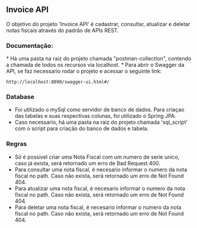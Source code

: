 <h2>Invoice API</h2>
O objetivo do projeto 'Invoice API' é cadastrar, consultar, atualizar e deletar notas fiscais através do padrão de APIs REST.

<h3>Documentação:</h3>
* Há uma pasta na raiz do projeto chamada "postman-collection", contendo a chamada de todos os recursos via localhost.
* Para abrir o Swagger da API, se faz necessario rodar o projeto e acessar o seguinte link:

    http://localhost:8090/swagger-ui.html#/
    
<h3>Database</h3>

* Foi utilizado o mySql como servidor de banco de dados. Para criaçao das tabelas e suas respectivas colunas, foi
    utilizado o Spring JPA. 
* Caso necessario, há uma pasta na raiz do projeto chamada 'sql_script' com o script para criação do banco de dados e tabela.

<h3>Regras</h3>

* Só é possivel criar uma Nota Fiscal com um numero de serie unico, caso já exista, será retornado um erro de Bad Request 400.
* Para consultar uma nota fiscal, é necesario informar o numero da nota fiscal no path. Caso não exista, será retornado um erro de Not Found 404.
* Para atualizar uma nota fiscal, é necesario informar o numero da nota fiscal no path. Caso não exista, será retornado um erro de Not Found 404.
* Para deletar uma nota fiscal, é necesario informar o numero da nota fiscal no path. Caso não exista, será retornado um erro de Not Found 404.
